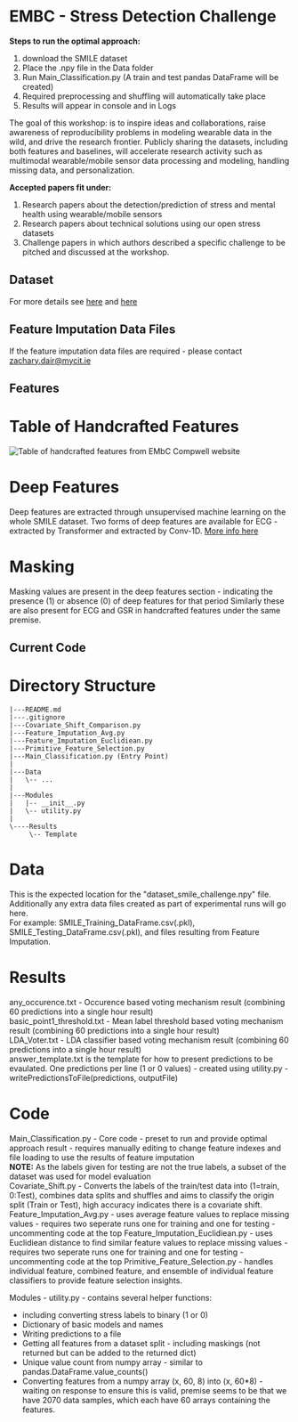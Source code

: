 # EMBC - Stress Detection Challenge

**Steps to run the optimal approach:**
 1. download the SMILE dataset
 2. Place the .npy file in the Data folder
 3. Run Main_Classification.py (A train and test pandas DataFrame will be created)
 4. Required preprocessing and shuffling will automatically take place
 5. Results will appear in console and in Logs

The goal of this workshop: is to inspire ideas and collaborations, raise awareness of reproducibility problems in
modeling wearable data in the wild, and drive the research frontier.
Publicly sharing the datasets, including both features and baselines, will accelerate research activity
such as multimodal wearable/mobile sensor data processing and modeling, handling missing data, and personalization.

**Accepted papers fit under:**
1. Research papers about the detection/prediction of stress and mental health using wearable/mobile sensors
2. Research papers about technical solutions using our open stress datasets
3. Challenge papers in which authors described a specific challenge to be pitched and discussed at the workshop. 

## Dataset
For more details see [here](https://compwell.rice.edu/workshops/embc2022/dataset) and [here](https://compwell.rice.edu/workshops/embc2022/challenge/)

## Feature Imputation Data Files
If the feature imputation data files are required - please contact [zachary.dair@mycit.ie]()    

## Features
# Table of Handcrafted Features
![Table of handcrafted features from EMbC Compwell website](https://lh3.googleusercontent.com/cKf_vUPEWAf4j7laC293Bsr3BZchO0L-yh0hZ-xD5ti1nJc9ZXE6yXug41m04Zq6MFpr0sDyCX4n69m65xmJcfbjcus06TioLaDGlI_Qlk5VV5aOaUqBpZJG8mZRwfuMhQ=w1280)

# Deep Features
Deep features are extracted through unsupervised machine learning on the whole SMILE dataset.
Two forms of deep features are available for ECG - extracted by Transformer and extracted by Conv-1D.
[More info here](https://compwell.rice.edu/workshops/embc2022/dataset)

# Masking
Masking values are present in the deep features section - indicating the presence (1) or absence (0) of deep features for that period
Similarly these are also present for ECG and GSR in handcrafted features under the same premise.

## Current Code

# Directory Structure
```
|---README.md
|---.gitignore
|---Covariate_Shift_Comparison.py
|---Feature_Imputation_Avg.py
|---Feature_Imputation_Euclidiean.py
|---Primitive_Feature_Selection.py
|---Main_Classification.py (Entry Point)
|
|---Data
|   \-- ...
|
|---Modules
|   |-- __init__.py
|   \-- utility.py
|
\----Results
     \-- Template

```

# Data
This is the expected location for the "dataset_smile_challenge.npy" file.  
Additionally any extra data files created as part of experimental runs will go here.  
For example: SMILE_Training_DataFrame.csv(.pkl), SMILE_Testing_DataFrame.csv(.pkl), and files resulting from Feature Imputation.  

# Results
any_occurence.txt - Occurence based voting mechanism result (combining 60 predictions into a single hour result)  
basic_point1_threshold.txt - Mean label threshold based voting mechanism result (combining 60 predictions into a single hour result)  
LDA_Voter.txt - LDA classifier based voting mechanism result (combining 60 predictions into a single hour result)   
answer_template.txt is the template for how to present predictions to be evaulated.
One predictions per line (1 or 0 values) - created using utility.py - writePredictionsToFile(predictions, outputFile)

# Code
Main_Classification.py - Core code - preset to run and provide optimal approach result - requires manually editing to change feature indexes and file loading to use the results of feature imputation   
**NOTE:** As the labels given for testing are not the true labels, a subset of the dataset was used for model evaluation    
Covariate_Shift.py - Converts the labels of the train/test data into (1=train, 0:Test), combines data splits and shuffles and aims to classify the origin split (Train or Test), high accuracy indicates there is a covariate shift.
Feature_Imputation_Avg.py - uses average feature values to replace missing values - requires two seperate runs one for training and one for testing - uncommenting code at the top
Feature_Imputation_Euclidiean.py - uses Euclidiean distance to find similar feature values to replace missing values - requires two seperate runs one for training and one for testing - uncommenting code at the top
Primitive_Feature_Selection.py - handles individual feature, combined feature, and ensemble of individual feature classifiers to provide feature selection insights. 

Modules - utility.py - contains several helper functions:
- including converting stress labels to binary (1 or 0)
- Dictionary of basic models and names
- Writing predictions to a file
- Getting all features from a dataset split - including maskings (not returned but can be added to the returned dict)
- Unique value count from numpy array - similar to pandas.DataFrame.value_counts()
- Converting features from a numpy array (x, 60, 8) into (x, 60*8) - waiting on response to ensure this is valid, premise seems to be that we have 2070 data samples, which each have 60 arrays containing the features.

